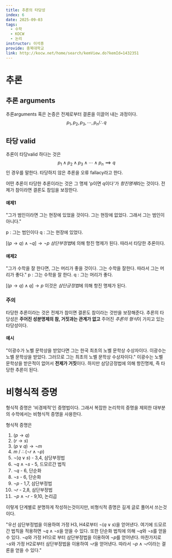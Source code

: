 ```yaml
---
title: 추론의 타당성
index: 6
date: 2025-09-03
tags:
  - 수학
  - KOCW
  - 논리
instructor: 이석종
provide: 충북대학교
link: http://kocw.net/home/search/kemView.do?kemId=1432351
---
```


# 추론

## 추론 arguments

추론arguments 혹은 논증은 전제로부터 결론을 이끌어 내는 과정이다.
$$p_1,p_2,p_3,\cdots,p_n /\therefore q$$

## 타당 valid

추론이 타당valid 하다는 것은
$$p_1 \land p_2 \land p_3 \land \cdots \land p_n \implies q$$
인 경우를 말한다. 타당하지 않은 추론을 오류 fallacy라고 한다.

어떤 추론이 타당한 추론이라는 것은 그 명제 'p이면 q이다'가 *항진명제*라는 것이다.
전제가 참이라면 결론도 참임을 보장한다.

#### 예제1

"그가 범인이라면 그는 현장에 있었을 것이다. 그는 현장에 없었다. 그래서 그는 범인이 아니다."

p : 그는 범인이다
q : 그는 현장에 있었다.

$[(p\rightarrow q)\land \neg q] \rightarrow \neg p$
*삼단부정법*에 의해 항진 명제가 된다. 따라서 타당한 추론이다.

#### 예제2

"그가 수학을 잘 한다면, 그는 머리가 좋을 것이다. 그는 수학을 잘한다. 따라서 그는 머리가 좋다."
p : 그는 수학을 잘 한다.
q : 그는 머리가 좋다.

$[(p\rightarrow q)\land q] \rightarrow p$
이것은 *삼단긍정법*에 의해 항진 명제가 된다.

### 주의

타당한 추론이라는 것은 전제가 참이면 결론도 참이라는 것만을 보장해준다.
추론의 타당성은 **주어진 성분명제의 참, 거짓과는 관계가 없고** 주어진 *추론의 형식*이 가지고 있는 타당성이다.

#### 예시

"이광수가 노벨 문학상을 받았다면 그는 한국 최초의 노벨 문학상 수상자이다. 이광수는 노벨 문학상을 받았다. 그러므로 그는 최초의 노벨 문학상 수상자이다."
이광수는 노벨 문학상을 받은적이 없어서 **전제가 거짓**이다.
하지만 삼당긍정법에 의해 항진명제, 즉 타당한 추론이 된다.

# 비형식적 증명

형식적 증명은 '비경제적'인 증명법이다.
그래서 복잡한 논리학의 증명을 제외한 대부분의 수학에서는 비형식적 증명을 사용한다.

형식적 증명은

1. $(p\rightarrow q)$
2. $(r \rightarrow s)$
3. $(p \lor q) \rightarrow\neg m$
4. $m$ / $\therefore (\neg r \land \neg p)$
5. $\neg(q \lor s)$ - 3,4, 삼당부정법
6. $\neg q \land \neg s$ - 5, 드모르간 법칙
7. $\neg q$ - 6, 단순화
8. $\neg s$ - 6, 단순화
9. $\neg p$ - 1,7, 삼단부정법
10. $\neg r$ - 2,8, 삼단부정법
11. $\neg p \land \neg r$ - 9,10, 논리곱

이렇게 단계별로 분명하게 작성하는것이지만, 비형식적 증명은 길게 글로 풀어서 쓰는것이다.

"우선 삼단부정법을 이용하여 가정 H3, H4로부터 $\neg(q\lor s)$을 얻어낸다. 여기에 드모르간 법칙을 적용하면 $\neg q \land \neg s$을 얻을 수 있다. 또한 단순화 법칙에 의해 $\neg q$와 $\neg s$를 얻을 수 있다. $\neg q$와 가정 H1으로 부터 삼단부정법을 이용하여 $\neg p$를 얻어낸다. 마찬가지로 $\neg s$와 가정 H2로부터 삼단부정법을 이용하여 $\neg r$을 얻어낸다. 따라서 $\neg p \land \neg r$이라는 결론을 얻을 수 있다."
